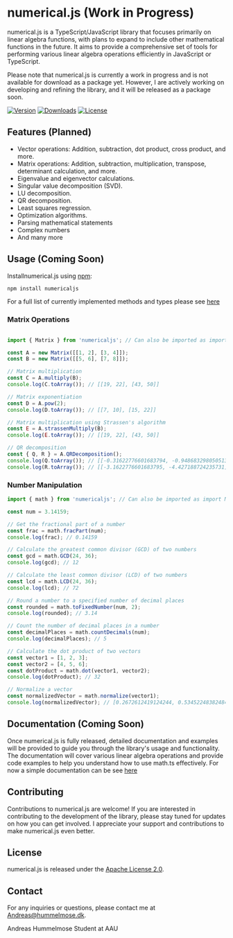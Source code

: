 # numerical.js (Work in Progress)

numerical.js is a TypeScript/JavaScript library that focuses primarily on linear algebra functions, with plans to expand to include other mathematical functions in the future. It aims to provide a comprehensive set of tools for performing various linear algebra operations efficiently in JavaScript or TypeScript.

Please note that numerical.js is currently a work in progress and is not available for download as a package yet. However, I are actively working on developing and refining the library, and it will be released as a package soon.

[![Version](https://img.shields.io/npm/v/numericaljs.svg)](https://www.npmjs.com/package/numericaljs)
[![Downloads](https://img.shields.io/npm/dm/numericaljs.svg)](https://www.npmjs.com/package/numericaljs)
[![License](https://img.shields.io/github/license/Andreas-Hum/numericaljs.svg)](https://github.com//Andreas-Hum/numericaljs/blob/master/LICENSE)

## Features (Planned)

- Vector operations: Addition, subtraction, dot product, cross product, and more.
- Matrix operations: Addition, subtraction, multiplication, transpose, determinant calculation, and more.
- Eigenvalue and eigenvector calculations.
- Singular value decomposition (SVD).
- LU decomposition.
- QR decomposition.
- Least squares regression.
- Optimization algorithms.
- Parsing mathematical statements
- Complex numbers
- And many more

## Usage (Coming Soon)
Installnumerical.js using [npm](https://www.npmjs.com/package/numericaljs):


```bash
npm install numericaljs
```
For a full list of currently implemented methods and types please see [here](https://andreas-hum.github.io/numerical.js/)
### Matrix Operations
```js

import { Matrix } from 'numericaljs'; // Can also be imported as import Matrix  from 'numericaljs/matrix'

const A = new Matrix([[1, 2], [3, 4]]);
const B = new Matrix([[5, 6], [7, 8]]);

// Matrix multiplication
const C = A.multiply(B);
console.log(C.toArray()); // [[19, 22], [43, 50]]

// Matrix exponentiation
const D = A.pow(2);
console.log(D.toArray()); // [[7, 10], [15, 22]]

// Matrix multiplication using Strassen's algorithm
const E = A.strassenMultiply(B);
console.log(E.toArray()); // [[19, 22], [43, 50]]

// QR decomposition
const { Q, R } = A.QRDecomposition();
console.log(Q.toArray()); // [[-0.31622776601683794, -0.9486832980505138], [-0.9486832980505138, 0.31622776601683794]]
console.log(R.toArray()); // [[-3.1622776601683795, -4.427188724235731], [0, 0.6324555320336759]]
```
### Number Manipulation

```js
import { math } from 'numericaljs'; // Can also be imported as import Matrix  from 'numericaljs/matrix'

const num = 3.14159;

// Get the fractional part of a number
const frac = math.fracPart(num);
console.log(frac); // 0.14159

// Calculate the greatest common divisor (GCD) of two numbers
const gcd = math.GCD(24, 36);
console.log(gcd); // 12

// Calculate the least common divisor (LCD) of two numbers
const lcd = math.LCD(24, 36);
console.log(lcd); // 72

// Round a number to a specified number of decimal places
const rounded = math.toFixedNumber(num, 2);
console.log(rounded); // 3.14

// Count the number of decimal places in a number
const decimalPlaces = math.countDecimals(num);
console.log(decimalPlaces); // 5

// Calculate the dot product of two vectors
const vector1 = [1, 2, 3];
const vector2 = [4, 5, 6];
const dotProduct = math.dot(vector1, vector2);
console.log(dotProduct); // 32

// Normalize a vector
const normalizedVector = math.normalize(vector1);
console.log(normalizedVector); // [0.2672612419124244, 0.5345224838248488, 0.8017837257372732]
```

## Documentation (Coming Soon)

Once numerical.js is fully released, detailed documentation and examples will be provided to guide you through the library's usage and functionality. The documentation will cover various linear algebra operations and provide code examples to help you understand how to use math.ts effectively.
For now a simple documentation can be see [here](https://andreas-hum.github.io/numerical.js/)

## Contributing

Contributions to numerical.js are welcome! If you are interested in contributing to the development of the library, please stay tuned for updates on how you can get involved. I appreciate your support and contributions to make numerical.js even better.

## License

numerical.js is released under the [Apache License 2.0](https://www.apache.org/licenses/LICENSE-2.0).

## Contact

For any inquiries or questions, please contact me at [Andreas@hummelmose.dk](mailto:Andreas@hummelmose.dk).

Andreas Hummelmose Student at AAU
